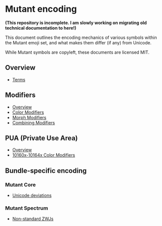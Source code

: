 # Mutant encoding

**(This repository is incomplete. I am slowly working on migrating old technical documentation to here!)**

This document outlines the encoding mechanics of various symbols within the Mutant emoji set, and what makes them differ (if any) from Unicode.

While Mutant symbols are copyleft, these documents are licensed MIT.

## Overview
- [Terms](terms.md)

## Modifiers
- [Overview](modifiers/overview.md)
- [Color Modifiers](modifiers/color.md)
- [Morph Modifiers](modifiers/morph.md)
- [Combining Modifiers](modifiers/combining.md)

## PUA (Private Use Area)
- [Overview](pua/overview.md)
- [10160x-10164x Color Modifiers](pua/10160x_10164x_cm.md)

## Bundle-specific encoding

### Mutant Core
- [Unicode deviations](core/unicode_deviations.md)

### Mutant Spectrum
- [Non-standard ZWJs](spectrum/non_standard_zwj.md)
